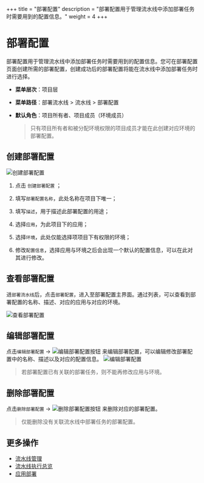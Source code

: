 +++
title = "部署配置"
description = "部署配置用于管理流水线中添加部署任务时需要用到的配置信息。"
weight = 4
+++

# 部署配置

部署配置用于管理流水线中添加部署任务时需要用到的配置信息。您可在部署配置页面创建所需的部署配置，创建成功后的部署配置将能在流水线中添加部署任务时进行选择。


  - **菜单层次**：项目层
  - **菜单路径**：部署流水线 > 流水线 > 部署配置
  - **默认角色**：项目所有者、项目成员（环境成员）
  
    <blockquote class="note">
      只有项目所有者和被分配环境权限的项目成员才能在此创建对应环境的部署配置。
    </blockquote>
    	  
## 创建部署配置
![创建部署配置](/docs/user-guide/deployment-pipeline/pipeline/image/create-deployment-config.jpg)
 
 1. 点击 `创建部署配置` ；  
 
 2. 填写`部署配置名称`，此处名称在项目下唯一；
 
 3. 填写`描述`，用于描述此部署配置的用途；  
 
 4. 选择`应用`，为此项目下的应用；  

 5. 选择`环境`，此处仅能选择项项目下有权限的环境； 
 
 6. 修改`配置信息`，选择应用与环境之后会出现一个默认的配置信息，可以在此对其进行修改。
 

## 查看部署配置
 进`部署流水线`后，点击`部署配置`，进入至部署配置主界面。通过列表，可以查看到部署配置的名称、描述、对应的应用与对应的环境。
 
  ![查看部署配置](/docs/user-guide/deployment-pipeline/pipeline/image/deployment-config.jpg)       



## 编辑部署配置
点击`编辑部署配置` → ![编辑部署配置按钮](/docs/user-guide/deployment-pipeline/image/update_env_button.png) 来编辑部署配置，可以编辑修改部署配置中的名称、描述以及对应的配置信息。 
![编辑部署配置](/docs/user-guide/deployment-pipeline/pipeline/image/edit-deployment-config.jpg)   

<blockquote  class="warning">若部署配置已有关联的部署任务，则不能再修改应用与环境。
</blockquote>



## 删除部署配置

点击`删除部署配置` → ![删除部署配置按钮](/docs/user-guide/deployment-pipeline/image/del_net_button.png) 来删除对应的部署配置。
<blockquote  class="warning">仅能删除没有关联流水线中部署任务的部署配置。
</blockquote>



## 更多操作
- [流水线管理](../pipeline-management)
- [流水线执行总览](../pipeline-record)
- [应用部署](../application-deployment)






